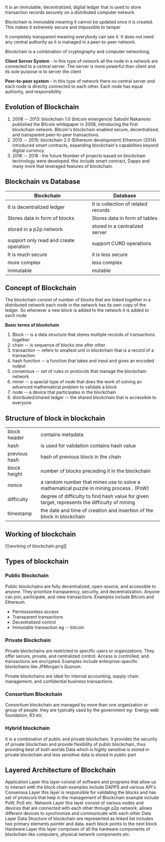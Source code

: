 It is an immutable, decentralized, digital ledger that is used to store transaction records securely on a distributed computer network

Blockchain is immutable meaning it cannot be updated once it is created. This makes it extremely secure and impossible to tamper

It completely transparent meaning everybody can see it. It does not need any central authority as it is managed in a peer-to-peer network.

Blockchain is a combination of cryptography and computer networking.

**Client Server System** - in this type of network all the node in a network are connected to a central server. The server is more powerful than client and its sole purpose is to server the client

**Peer-to-peer system** - in this type of network there no central server and each node is directly connected to each other. Each node has equal authority, and responsibility

## Evolution of Blockchain
1.  2008 -- 2013: blockchain 1.0 (bitcoin emergence)
	Satoshi Nakamoto published the Bitcoin whitepaper in 2008, introducing the first blockchain network. Bitcoin's blockchain enabled secure, decentralized, and transparent peer-to-peer transactions.
2. 2013 -- 2015: blockchain 2.0 (Ethereum development)
	Ethereum (2014) introduced smart contracts, expanding blockchain's capabilities beyond digital currency.
3. 2016 -- 2018 : the future
	Number of projects based on blockchain technology were developed. this include smart contract, Dapps and many more that leveraged features of blockchain.

## Blockchain vs Database

| Blockchain                             | Database                            |
| -------------------------------------- | ----------------------------------- |
| It is decentralized ledger             | It is collection of related records |
| Stores data in form of blocks          | Stores data in form of tables       |
| stored in a p2p network                | stored in a centralized server      |
| support only read and create operation | support CURD operations             |
| It is much secure                      | it is less secure                   |
| more complex                           | less complex                        |
| immutable                              | mutable                             |

## Concept of Blockchain
The blockchain consist of number of blocks that are linked together in a distributed network 
each node in the network has its own copy of the ledger. So whenever a new block is added to the network it is added to each node 

**Basic terms of blockchain** 
1. Block -- is a data structure that stores multiple records of transactions together 
2. chain -- is sequence of blocks one after other
3. transaction -- refers to smallest unit in blockchain that is a record of a transaction
4. hash function -- a function that takes and input and gives an encoded output 
5. consensus -- set of rules or protocols that manage the blockchain network
6. miner -- a special type of node that does the work of solving an advanced mathematical problem to validate a block
7. node -- a device that participates in the blockchain
8. distributed/shared ledger -- the shared blockchain that is accessible to everyone

## Structure of block in blockchain

|               |                                                                                               |
| ------------- | --------------------------------------------------------------------------------------------- |
| block header  | contains metadata                                                                             |
| hash          | is used for validation contains hash value                                                    |
| previous hash | hash of previous block in the chain                                                           |
| block height  | number of blocks preceding it in the blockchain                                               |
| nonce         | a random number that mines use to solve a mathematical puzzle in mining process . (PoW)       |
| difficulty    | degree of difficulty to find hash value for given target, represents the difficulty of mining |
| timestamp     | the date and time of creation and insertion of the block in blockchain                        |

## Working of blockchain
![[working of blockchain.png]]

## Types of blockchain

### Public Blockchain
Public blockchains are fully decentralized, open-source, and accessible to anyone. They prioritize transparency, security, and decentralization. Anyone can join, participate, and view transactions. Examples include Bitcoin and Ethereum.
- Permissionless access
- Transparent transactions
- Decentralized control
- Immutable transaction
eg -- bitcoin 

### Private Blockchain
Private blockchains are restricted to specific users or organizations. They offer secure, private, and centralized control. Access is controlled, and transactions are encrypted. Examples include enterprise-specific blockchains like JPMorgan's Quorum.

Private blockchains are ideal for internal accounting, supply chain management, and confidential business transactions.

### Consortium Blockchain
Consortium blockchain are managed by more than one organization or group of people. they are typically used by the government 
eg- Energy web foundation, R3 etc

### Hybrid blockchain
It is a combination of public and private blockchain. It provides the security of private blockchain and provide flexibility of public blockchain, thus providing best of both worlds
Data which is highly sensitive is stored in private blockchain and less sensitive data is stored in public part 


## Layered Architecture of Blockchain
Application Layer
	this layer consist of software and programs that allow us to interact with the block chain examples include DAPPS and various API's
Consensus Layer
	this layer is responsible for validating the blocks and has  set of protocols that help in the management of Blockchain example include PoW, PoS etc.
Network Layer
	this layer consist of various nodes and devices that are connected with each other through p2p network. allows different devices to synchronize and communicate with each other
Data Layer
	Data Structure of blockchain are represented as linked list includes two primary elements pointer and data. each block points to the next block 
Hardware Layer
	this layer comprises of all the hardware components of blockchain like computers, physical network components etc.